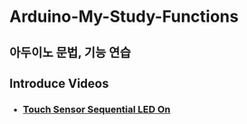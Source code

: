 # Arduino-My-Study-Functions
## 아두이노 문법, 기능 연습

## Introduce Videos
- ### [Touch Sensor Sequential LED On](https://www.youtube.com/watch?v=sDD3FzvUeh4)
